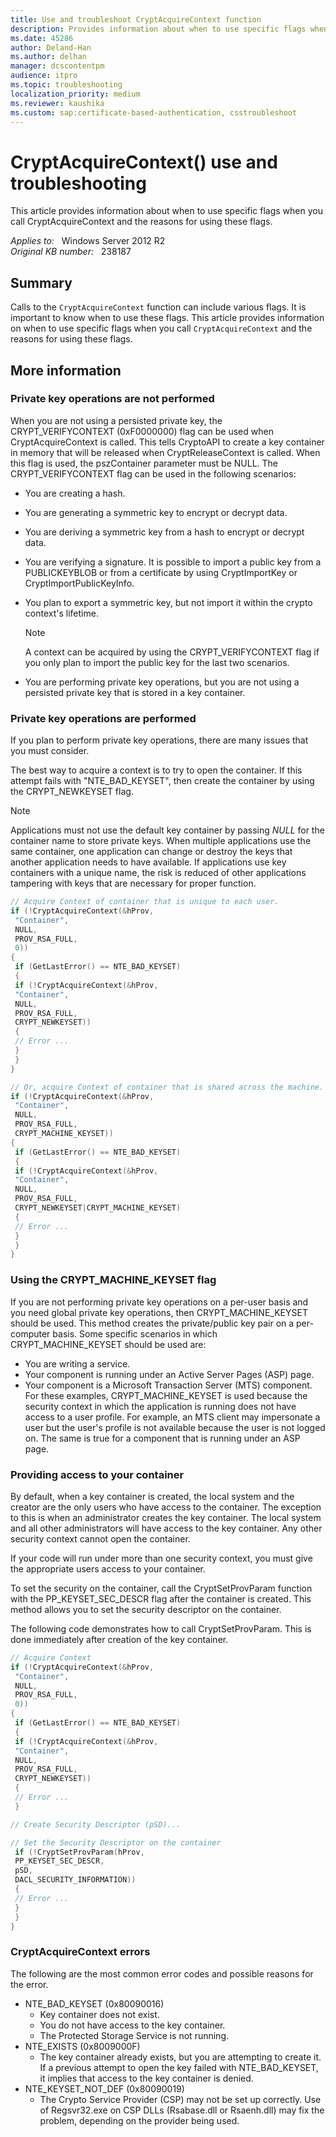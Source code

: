 ```yaml
---
title: Use and troubleshoot CryptAcquireContext function
description: Provides information about when to use specific flags when you call CryptAcquireContext and the reasons for using these flags.
ms.date: 45286
author: Deland-Han
ms.author: delhan
manager: dcscontentpm
audience: itpro
ms.topic: troubleshooting
localization_priority: medium
ms.reviewer: kaushika
ms.custom: sap:certificate-based-authentication, csstroubleshoot
---
```

# CryptAcquireContext() use and troubleshooting

This article provides information about when to use specific flags when you call CryptAcquireContext and the reasons for using these flags.

_Applies to:_ &nbsp; Windows Server 2012 R2  
_Original KB number:_ &nbsp; 238187

## Summary

Calls to the `CryptAcquireContext` function can include various flags. It is important to know when to use these flags. This article provides information on when to use specific flags when you call `CryptAcquireContext` and the reasons for using these flags.

## More information

### Private key operations are not performed

When you are not using a persisted private key, the CRYPT_VERIFYCONTEXT (0xF0000000) flag can be used when CryptAcquireContext is called. This tells CryptoAPI to create a key container in memory that will be released when CryptReleaseContext is called. When this flag is used, the pszContainer parameter must be NULL. The CRYPT_VERIFYCONTEXT flag can be used in the following scenarios:

- You are creating a hash.
- You are generating a symmetric key to encrypt or decrypt data.
- You are deriving a symmetric key from a hash to encrypt or decrypt data.
- You are verifying a signature. It is possible to import a public key from a PUBLICKEYBLOB or from a certificate by using CryptImportKey or CryptImportPublicKeyInfo.
- You plan to export a symmetric key, but not import it within the crypto context's lifetime.

    > [!NOTE]
    > A context can be acquired by using the CRYPT_VERIFYCONTEXT flag if you only plan to import the public key for the last two scenarios.

- You are performing private key operations, but you are not using a persisted private key that is stored in a key container.

### Private key operations are performed

If you plan to perform private key operations, there are many issues that you must consider.

The best way to acquire a context is to try to open the container. If this attempt fails with "NTE_BAD_KEYSET", then create the container by using the CRYPT_NEWKEYSET flag.

> [!NOTE]
> Applications must not use the default key container by passing *NULL* for the container name to store private keys. When multiple applications use the same container, one application can change or destroy the keys that another application needs to have available. If applications use key containers with a unique name, the risk is reduced of other applications tampering with keys that are necessary for proper function.

```cpp
// Acquire Context of container that is unique to each user.
if (!CryptAcquireContext(&hProv,  
 "Container",  
 NULL,  
 PROV_RSA_FULL,  
 0))
{
 if (GetLastError() == NTE_BAD_KEYSET)
 {
 if (!CryptAcquireContext(&hProv,  
 "Container",  
 NULL,  
 PROV_RSA_FULL,  
 CRYPT_NEWKEYSET))
 {
 // Error ...
 }
 }
}

// Or, acquire Context of container that is shared across the machine.
if (!CryptAcquireContext(&hProv,  
 "Container",  
 NULL,  
 PROV_RSA_FULL,  
 CRYPT_MACHINE_KEYSET))
{
 if (GetLastError() == NTE_BAD_KEYSET)
 {
 if (!CryptAcquireContext(&hProv,  
 "Container",  
 NULL,  
 PROV_RSA_FULL,  
 CRYPT_NEWKEYSET|CRYPT_MACHINE_KEYSET)
 {
 // Error ...
 }
 }
}

```

### Using the CRYPT_MACHINE_KEYSET flag

If you are not performing private key operations on a per-user basis and you need global private key operations, then CRYPT_MACHINE_KEYSET should be used. This method creates the private/public key pair on a per-computer basis. Some specific scenarios in which CRYPT_MACHINE_KEYSET should be used are:

- You are writing a service.
- Your component is running under an Active Server Pages (ASP) page.
- Your component is a Microsoft Transaction Server (MTS) component. For these examples, CRYPT_MACHINE_KEYSET is used because the security context in which the application is running does not have access to a user profile. For example, an MTS client may impersonate a user but the user's profile is not available because the user is not logged on. The same is true for a component that is running under an ASP page.

### Providing access to your container

By default, when a key container is created, the local system and the creator are the only users who have access to the container. The exception to this is when an administrator creates the key container. The local system and all other administrators will have access to the key container. Any other security context cannot open the container.  

If your code will run under more than one security context, you must give the appropriate users access to your container.

To set the security on the container, call the CryptSetProvParam function with the PP_KEYSET_SEC_DESCR flag after the container is created. This method allows you to set the security descriptor on the container.  

The following code demonstrates how to call CryptSetProvParam. This is done immediately after creation of the key container.

```cpp
// Acquire Context  
if (!CryptAcquireContext(&hProv,  
 "Container",  
 NULL,  
 PROV_RSA_FULL,  
 0))
{
 if (GetLastError() == NTE_BAD_KEYSET)
 {
 if (!CryptAcquireContext(&hProv,  
 "Container",  
 NULL,  
 PROV_RSA_FULL,  
 CRYPT_NEWKEYSET))
 {
 // Error ...
 }

// Create Security Descriptor (pSD)...

// Set the Security Descriptor on the container
 if (!CryptSetProvParam(hProv,
 PP_KEYSET_SEC_DESCR,
 pSD,
 DACL_SECURITY_INFORMATION))
 {
 // Error ...
 }
 }
}

```

### CryptAcquireContext errors

The following are the most common error codes and possible reasons for the error.

- NTE_BAD_KEYSET (0x80090016)
  - Key container does not exist.
  - You do not have access to the key container.
  - The Protected Storage Service is not running.
- NTE_EXISTS (0x8009000F)
  - The key container already exists, but you are attempting to create it. If a previous attempt to open the key failed with NTE_BAD_KEYSET, it implies that access to the key container is denied.
- NTE_KEYSET_NOT_DEF (0x80090019)
  - The Crypto Service Provider (CSP) may not be set up correctly. Use of Regsvr32.exe on CSP DLLs (Rsabase.dll or Rsaenh.dll) may fix the problem, depending on the provider being used.
